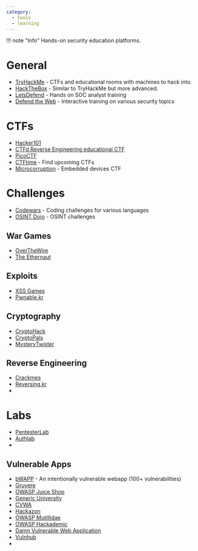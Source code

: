 ```yaml
---
category:
  - tools
  - learning
---
```

!!! note "Info"
	Hands-on security education platforms.
# General
- [TryHackMe](https://cryptohack.org/) - CTFs and educational rooms with machines to hack into.
- [HackTheBox](https://www.hackthebox.com/) - Similar to TryHackMe but more advanced.
- [LetsDefend](https://letsdefend.io/) - Hands on SOC analyst training
- [Defend the Web](https://defendtheweb.net/dashboard) - Interactive training on various security topics

# CTFs
- [Hacker101](https://www.hacker101.com/resources#2)
- [CTFd Reverse Engineering educational CTF](https://reversing.ctfd.io/)
- [PicoCTF](https://picoctf.org/)
- [CTFtime](https://ctftime.org/event/list/) - Find upcoming CTFs
- [Microcorruption](https://microcorruption.com/login) - Embedded devices CTF

# Challenges
- [Codewars](https://www.codewars.com/dashboard) - Coding challenges for various languages
- [OSINT Dojo](https://www.osintdojo.com/) - OSINT challenges
## War Games
- [OverTheWire](https://overthewire.org/wargames/) 
- [The Ethernaut](https://ethernaut.openzeppelin.com/) 
## Exploits
- [XSS Games](https://xss-game.appspot.com/)
- [Pwnable.kr](https://pwnable.kr/)
## Cryptography
- [CryptoHack](https://cryptohack.org/) 
- [CryptoPals](https://cryptopals.com/) 
- [MysteryTwister](https://mysterytwister.org/home/welcome/) 
## Reverse Engineering
- [Crackmes](https://crackmes.one/) 
- [Reversing.kr](http://reversing.kr/)
- 
# Labs
- [PentesterLab](https://pentesterlab.com/exercises)
- [Authlab](https://github.com/digininja/authlab)
- 
## Vulnerable Apps
- [bWAPP](http://www.itsecgames.com/) - An intentionally vulnerable webapp (100+ vulnerabilities)
- [Gruyere](http://google-gruyere.appspot.com/) 
- [OWASP Juice Shop](https://owasp.org/www-project-juice-shop/)
- [Generic University](https://github.com/InsiderPhD/Generic-University)
- [CVWA](https://github.com/convisolabs/CVWA)
- [Hackazon](https://github.com/rapid7/hackazon)
- [OWASP Mutillidae](https://github.com/webpwnized/mutillidae)
- [OWASP Hackademic](https://github.com/Hackademic/hackademic)
- [Damn Vulnerable Web Application](https://github.com/digininja/DVWA)
- [Vulnhub](https://www.vulnhub.com/)
- 